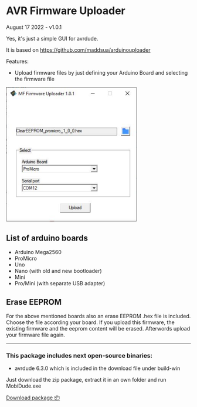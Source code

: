 # AVR Firmware Uploader

August 17 2022 - v1.0.1

Yes, it's just a simple GUI for avrdude.

It is based on https://github.com/maddsua/arduinouploader

Features:
- Upload firmware files by just defining your Arduino Board and selecting the firmware file


<img src="info/interface-101.jpg" width="356"/>


## List of arduino boards
- Arduino Mega2560
- ProMicro
- Uno
- Nano (with old and new bootloader)
- Mini
- Pro/Mini (with separate USB adapter)

## Erase EEPROM
For the above mentioned boards also an erase EEPROM .hex file is included.
Choose the file according your board.
If you upload this firmware, the existing firmware and the eeprom content will be erased.
Afterwords upload your firmware file again.

---

### This package includes next open-source binaries:

 - avrdude 6.3.0 which is included in the download file under build-win

Just download the zip package, extract it in an own folder and run MobiDude.exe


[Download package 📦](build-win/MobiDude-1.0.0.zip)
